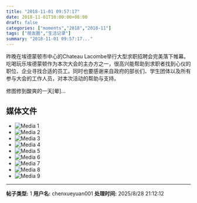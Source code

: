 ```yaml
---
title: "2018-11-01 09:57:17"
date: 2018-11-01T10:00:00+08:00
draft: false
categories: ["moments","2018","2018-11"]
tags: ["朋友圈","生活记录"]
summary: "2018-11-01 09:57:17..."
---
```


昨晚在埃德蒙顿市中心的Chateau Lacombe举行大型求职招聘会完美落下帷幕。吃喝玩乐埃德蒙顿作为本次大会的主办方之一，很高兴能帮助到求职者找到心仪的职位、企业寻找合适的员工。同时也要感谢来自政府的部长们、学生团体以及所有参与大会的工作人员，对本次活动的帮助与支持。

修图修到酸爽的一天[晕]…

## 媒体文件

- ![Media 1](/Moments/photos/2018-11-01/201811010957170.jpg)
- ![Media 2](/Moments/photos/2018-11-01/201811010957171.jpg)
- ![Media 3](/Moments/photos/2018-11-01/201811010957172.jpg)
- ![Media 4](/Moments/photos/2018-11-01/201811010957173.jpg)
- ![Media 5](/Moments/photos/2018-11-01/201811010957174.jpg)
- ![Media 6](/Moments/photos/2018-11-01/201811010957175.jpg)
- ![Media 7](/Moments/photos/2018-11-01/201811010957176.jpg)
- ![Media 8](/Moments/photos/2018-11-01/201811010957177.jpg)
- ![Media 9](/Moments/photos/2018-11-01/201811010957178.jpg)

---

**帖子类型:** 1
**用户名:** chenxueyuan001
**处理时间:** 2025/8/28 21:12:12
